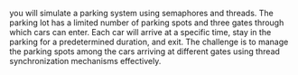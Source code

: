 you will simulate a parking system using semaphores and threads. The parking lot
has a limited number of parking spots and three gates through which cars can enter. Each car will
arrive at a specific time, stay in the parking for a predetermined duration, and exit. The challenge is to
manage the parking spots among the cars arriving at different gates using thread synchronization
mechanisms effectively.
